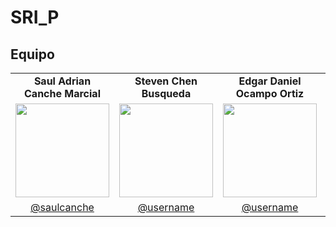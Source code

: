 # SRI_P
## Equipo

<table align="center">
  <tr>
    <td align="center"><strong> Saul Adrian Canche Marcial</strong></td>
    <td align="center"><strong> Steven Chen Busqueda</strong></td>
    <td align="center"><strong> Edgar Daniel Ocampo Ortiz</strong></td>
     <td align="center"><strong> Julian Alejandro Rodriguez Jaime </strong></td>
  </tr>
  <tr>
    <td align="center">
      <a href="https://github.com/saulcanche">
        <img src="https://github.com/saulcanche.png" width="150">
      </a>
    </td>
    <td align="center">
      <a href="https://github.com/Steven">
        <img src="https://github.com/yahir.png" width="150">
      </a>
    </td>
    <td align="center">
      <a href="https://github.com/edanielo">
        <img src="https://github.com/angel.png" width="150">
      </a>
    </td>
      <td align="center">
      <a href="https://github.com/julian">
        <img src="https://github.com/Alrox97.png" width="150">
      </a>
    </td>
  </tr>
  <tr>
    <td align="center">
      <a href="https://github.com/saulcanche">@saulcanche</a>
    </td>
    <td align="center">
      <a href="https://github.com/username">@username</a>
    </td>
    <td align="center">
      <a href="https://github.com/username">@username</a>
    </td>
      <td align="center">
      <a href="https://github.com/username">@username</a>
    </td>
  </tr>
</table>
